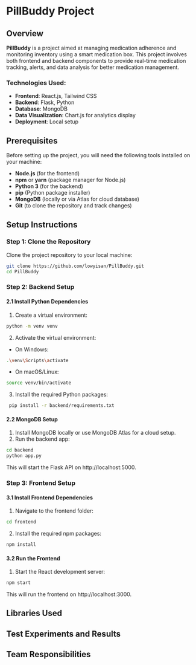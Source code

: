 # PillBuddy Project

## Overview
**PillBuddy** is a project aimed at managing medication adherence and monitoring inventory using a smart medication box. This project involves both frontend and backend components to provide real-time medication tracking, alerts, and data analysis for better medication management.

### Technologies Used:
- **Frontend**: React.js, Tailwind CSS
- **Backend**: Flask, Python
- **Database**: MongoDB
- **Data Visualization**: Chart.js for analytics display
- **Deployment**: Local setup

## Prerequisites
Before setting up the project, you will need the following tools installed on your machine:

- **Node.js** (for the frontend)
- **npm** or **yarn** (package manager for Node.js)
- **Python 3** (for the backend)
- **pip** (Python package installer)
- **MongoDB** (locally or via Atlas for cloud database)
- **Git** (to clone the repository and track changes)

## Setup Instructions

### Step 1: Clone the Repository
Clone the project repository to your local machine:

```bash
git clone https://github.com/lowyisan/PillBuddy.git
cd PillBuddy
```

### Step 2: Backend Setup

#### 2.1 Install Python Dependencies
1. Create a virtual environment:
```bash
python -m venv venv
```
2. Activate the virtual environment:
- On Windows:
```bash
.\venv\Scripts\activate
```
- On macOS/Linux:
```bash
source venv/bin/activate
```
3. Install the required Python packages:
 ```bash
  pip install -r backend/requirements.txt
```

#### 2.2 MongoDB Setup
1. Install MongoDB locally or use MongoDB Atlas for a cloud setup.
2. Run the backend app:
```bash
cd backend
python app.py
```
This will start the Flask API on http://localhost:5000.


### Step 3: Frontend Setup
#### 3.1 Install Frontend Dependencies
1. Navigate to the frontend folder:
```bash
cd frontend
```
2. Install the required npm packages:
```bash
npm install
```
#### 3.2 Run the Frontend
1. Start the React development server:
```bash
npm start
```
This will run the frontend on http://localhost:3000.



## Libraries Used


## Test Experiments and Results


## Team Responsibilities


